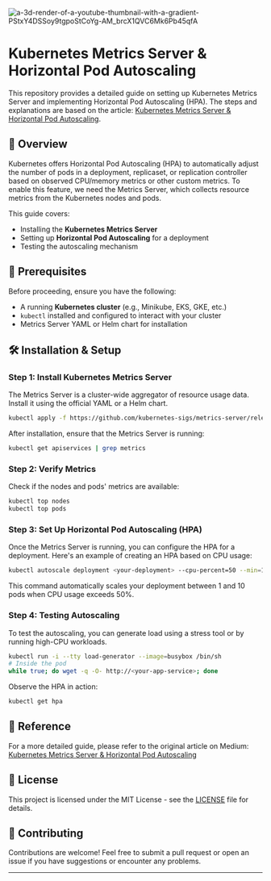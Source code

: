![a-3d-render-of-a-youtube-thumbnail-with-a-gradient-PStxY4DSSoy9tgpoStCoYg-AM_brcX1QVC6Mk6Pb45qfA](https://github.com/user-attachments/assets/6cb9e1de-0eaf-43ee-9d67-1c7767f69d14)


# Kubernetes Metrics Server & Horizontal Pod Autoscaling

This repository provides a detailed guide on setting up Kubernetes Metrics Server and implementing Horizontal Pod Autoscaling (HPA). The steps and explanations are based on the article: [Kubernetes Metrics Server & Horizontal Pod Autoscaling](https://medium.com/@pinapathrunisaikiran/kubernetes-metricsserver-horizontal-pod-autoscaling-179e244d365f).

## 📄 Overview

Kubernetes offers Horizontal Pod Autoscaling (HPA) to automatically adjust the number of pods in a deployment, replicaset, or replication controller based on observed CPU/memory metrics or other custom metrics. To enable this feature, we need the Metrics Server, which collects resource metrics from the Kubernetes nodes and pods.

This guide covers:

- Installing the **Kubernetes Metrics Server**
- Setting up **Horizontal Pod Autoscaling** for a deployment
- Testing the autoscaling mechanism

## 🚀 Prerequisites

Before proceeding, ensure you have the following:

- A running **Kubernetes cluster** (e.g., Minikube, EKS, GKE, etc.)
- `kubectl` installed and configured to interact with your cluster
- Metrics Server YAML or Helm chart for installation

## 🛠️ Installation & Setup

### Step 1: Install Kubernetes Metrics Server

The Metrics Server is a cluster-wide aggregator of resource usage data. Install it using the official YAML or a Helm chart.

```bash
kubectl apply -f https://github.com/kubernetes-sigs/metrics-server/releases/latest/download/components.yaml
```

After installation, ensure that the Metrics Server is running:

```bash
kubectl get apiservices | grep metrics
```

### Step 2: Verify Metrics

Check if the nodes and pods' metrics are available:

```bash
kubectl top nodes
kubectl top pods
```

### Step 3: Set Up Horizontal Pod Autoscaling (HPA)

Once the Metrics Server is running, you can configure the HPA for a deployment. Here's an example of creating an HPA based on CPU usage:

```bash
kubectl autoscale deployment <your-deployment> --cpu-percent=50 --min=1 --max=10
```

This command automatically scales your deployment between 1 and 10 pods when CPU usage exceeds 50%.

### Step 4: Testing Autoscaling

To test the autoscaling, you can generate load using a stress tool or by running high-CPU workloads.

```bash
kubectl run -i --tty load-generator --image=busybox /bin/sh
# Inside the pod
while true; do wget -q -O- http://<your-app-service>; done
```

Observe the HPA in action:

```bash
kubectl get hpa
```

## 🔗 Reference

For a more detailed guide, please refer to the original article on Medium:  
[Kubernetes Metrics Server & Horizontal Pod Autoscaling](https://medium.com/@pinapathrunisaikiran/kubernetes-metricsserver-horizontal-pod-autoscaling-179e244d365f)

## 📝 License

This project is licensed under the MIT License - see the [LICENSE](LICENSE) file for details.

## 🤝 Contributing

Contributions are welcome! Feel free to submit a pull request or open an issue if you have suggestions or encounter any problems.

---
